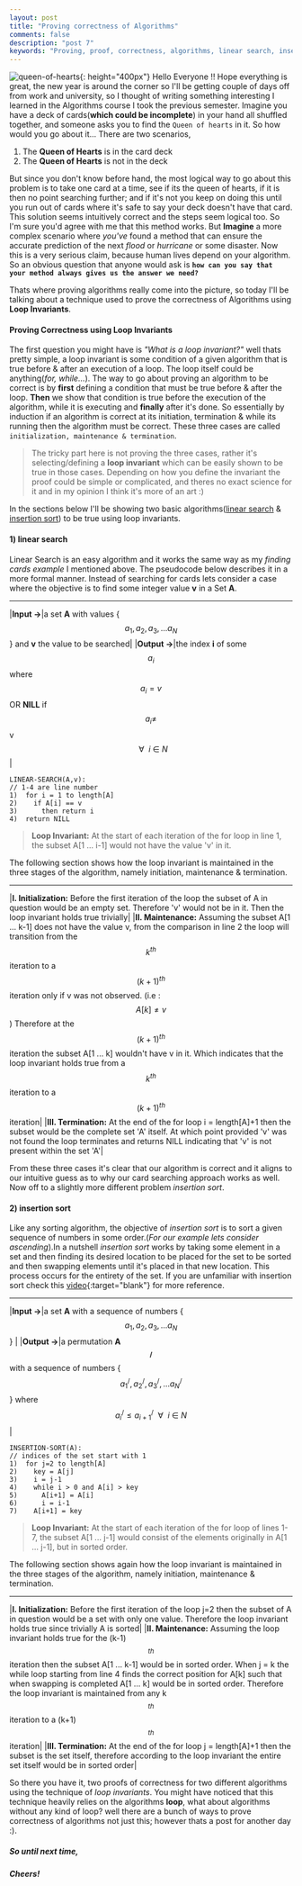 ```yaml
---
layout: post
title: "Proving correctness of Algorithms"
comments: false
description: "post 7"
keywords: "Proving, proof, correctness, algorithms, linear search, insertion sort, loop invariants"
---
```

![queen-of-hearts](https://i.pinimg.com/736x/2d/3f/e5/2d3fe59c74315f74a05b371f67486701.jpg){: height="400px"}
Hello Everyone !! Hope everything is great, the new year is around the corner so I'll be getting couple of days off from work and university, so I thought of writing something interesting I learned in the Algorithms course I took the previous semester. Imagine you have a deck of cards(**which could be incomplete**) in your hand all shuffled together, and someone asks you to find the `Queen of hearts` in it. So how would you go about it... There are two scenarios,

1. The **Queen of Hearts** is in the card deck
2. The **Queen of Hearts** is not in the deck

But since you don't know before hand, the most logical way to go about this problem is to take one card at a time, see if its the queen of hearts, if it is then no point searching further; and if it's not you keep on doing this until you run out of cards where it's safe to say your deck doesn't have that card. This solution seems intuitively correct and the steps seem logical too. So I'm sure you'd agree with me that this method works. But **Imagine** a more complex scenario where _you've_ found a method that can ensure the accurate prediction of the next _flood_ or _hurricane_ or some disaster. Now this is a very serious claim, because human lives depend on your algorithm. So an obvious question that anyone would ask is **`how can you say that your method always gives us the answer we need?`**

Thats where proving algorithms really come into the picture, so today I'll be talking about a technique used to prove the correctness of Algorithms using **Loop Invariants**.

#### Proving Correctness using Loop Invariants

The first question you might have is _"What is a loop invariant?"_ well thats pretty simple, a loop invariant is some condition of a given algorithm that is true before & after an execution of a loop. The loop itself could be anything(_for, while..._). The way to go about proving an algorithm to be correct is by **first** defining a condition that must be true before & after the loop. **Then** we show that condition is true before the execution of the algorithm, while it is executing and **finally** after it's done.  So essentially by induction if an algorithm is correct at its initiation, termination & while its running then the algorithm must be correct. These three cases are called `initialization, maintenance & termination`.

>The tricky part here is not proving the three cases, rather it's selecting/defining a **loop invariant** which can be easily shown to be true in those cases. Depending on how you define the invariant the proof could be simple or complicated, and theres no exact science for it and in my opinion I think it's more of an art :)

In the sections below I'll be showing two basic algorithms(<a href="#ref1">linear search</a> & <a href="#ref2">insertion sort</a>) to be true using loop invariants.

#### <a name="ref1">1) linear search</a>

Linear Search is an easy algorithm and it works the same way as my _finding cards example_ I mentioned above. The pseudocode below describes it in a more formal manner. Instead of searching for cards lets consider a case where the objective is to find some integer value **v** in a Set **A**.

---

|**Input ->**|a set **A** with values {$$ a_1, a_2, a_3,... a_N $$} and **v** the value to be searched|
|**Output ->**|the index **i** of some $$ a_i $$ where $$ a_i=v $$ OR **NILL** if $$ a_i \neq $$ v $$~~\forall~~ i~\in~N $$ |

````
LINEAR-SEARCH(A,v):
// 1-4 are line number
1)  for i = 1 to length[A]
2)    if A[i] == v
3)      then return i
4)  return NILL
````

>**Loop Invariant:**
At the start of each iteration of the for loop in line 1, the subset A[1 ... i-1] would not have the value 'v' in it.

The following section shows how the loop invariant is maintained in the three stages of the algorithm, namely initiation, maintenance & termination.

---

|**I. Initialization:**
Before the first iteration of the loop the subset of A in question would be an empty set. Therefore 'v' would not be in it. Then the loop invariant holds true trivially|
|**II. Maintenance:**
Assuming the subset A[1 ... k-1] does not have the value v, from the comparison in line 2 the loop will transition from the $$ k^{th} $$ iteration to a $$ (k+1)^{th} $$ iteration only if v was not observed. (i.e : $$ A[k] \neq v $$) Therefore at the $$ (k+1)^{th} $$ iteration the subset A[1 ... k] wouldn't have v in it. Which indicates that the loop invariant holds true from a $$k^{th}$$ iteration to a $$(k+1)^{th}$$ iteration|
|**III. Termination:**
At the end of the for loop i = length[A]+1 then the subset would be the complete set 'A' itself. At which point provided 'v' was not found the loop terminates and returns NILL indicating that 'v' is not present within the set 'A'|

From these three cases it's clear that our algorithm is correct and it aligns to our intuitive guess as to why our card searching approach works as well. Now off to a slightly more different problem _insertion sort_.

#### <a name="ref2">2) insertion sort</a>

Like any sorting algorithm, the objective of _insertion sort_ is to sort a given sequence of numbers in some order.(_For our example lets consider ascending_).In a nutshell _insertion sort_ works by taking some element in a set and then finding its desired location to be placed for the set to be sorted and then swapping elements until it's placed in that new location. This process occurs for the entirety of the set. If you are unfamiliar with insertion sort check this [video](https://www.youtube.com/watch?v=i-SKeOcBwko&t=47s){:target="blank"} for more reference.

---

|**Input ->**|a set **A** with a sequence of numbers {$$ a_1, a_2, a_3,... a_N $$} |
|**Output ->**|a permutation **A$$^/$$** with a sequence of numbers {$$ a^/_1, a^/_2, a^/_3,... a^/_N $$} where $$ a^/_i \leq a^/_{i+1}~~\forall~~i~\in~N $$|

````
INSERTION-SORT(A):
// indices of the set start with 1
1)  for j=2 to length[A]
2)    key = A[j]
3)    i = j-1
4)    while i > 0 and A[i] > key
5)      A[i+1] = A[i]
6)      i = i-1
7)    A[i+1] = key
````
>**Loop Invariant:**
At the start of each iteration of the for loop of lines 1-7, the subset A[1 ... j-1] would consist of the elements originally in A[1 ... j-1], but in sorted order.

The following section shows again how the loop invariant is maintained in the three stages of the algorithm, namely initiation, maintenance & termination.

---

|**I. Initialization:**
Before the first iteration of the loop j=2 then the subset of A in question would be a set with only one value. Therefore the loop invariant holds true since trivially A is sorted|
|**II. Maintenance:**
Assuming the loop invariant holds true for the (k-1)$$^{th}$$ iteration then the subset A[1 ... k-1] would be in sorted order. When j = k the while loop starting from line 4 finds the correct position for A[k] such that when swapping is completed A[1 ... k] would be in sorted order. Therefore the loop invariant is maintained from any k$$^{th}$$ iteration to a (k+1)$$^{th}$$ iteration|
|**III. Termination:**
At the end of the for loop j = length[A]+1 then the subset is the set itself, therefore according to the loop invariant the entire set itself would be in sorted order|

So there you have it, two proofs of correctness for two different algorithms using the technique of _loop invariants_. You might have noticed that this technique heavily relies on the algorithms **loop**, what about algorithms without any kind of loop? well there are a bunch of ways to prove correctness of algorithms not just this; however thats a post for another day :).

##### So until next time,
##### Cheers!

